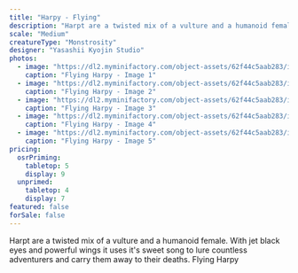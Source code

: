 ```yaml
---
title: "Harpy - Flying"
description: "Harpt are a twisted mix of a vulture and a humanoid female. With jet black eyes and powerful wings it uses it's sweet song to lure countless adventurers and carry them away to their deaths. Flying Harpy"
scale: "Medium"
creatureType: "Monstrosity"
designer: "Yasashii Kyojin Studio"
photos:
  - image: "https://dl2.myminifactory.com/object-assets/62f44c5aab283/images/720X720-harpy-03-ps.jpg"
    caption: "Flying Harpy - Image 1"
  - image: "https://dl2.myminifactory.com/object-assets/62f44c5aab283/images/720X720-harpy-03a.jpg"
    caption: "Flying Harpy - Image 2"
  - image: "https://dl2.myminifactory.com/object-assets/62f44c5aab283/images/720X720-harpy-03-scale.jpg"
    caption: "Flying Harpy - Image 3"
  - image: "https://dl2.myminifactory.com/object-assets/62f44c5aab283/images/720X720-harpy-03d.jpg"
    caption: "Flying Harpy - Image 4"
  - image: "https://dl2.myminifactory.com/object-assets/62f44c5aab283/images/720X720-harpy-03c.jpg"
    caption: "Flying Harpy - Image 5"
pricing:
  osrPriming:
    tabletop: 5
    display: 9
  unprimed:
    tabletop: 4
    display: 7
featured: false
forSale: false
---
```


Harpt are a twisted mix of a vulture and a humanoid female. With jet black eyes and powerful wings it uses it's sweet song to lure countless adventurers and carry them away to their deaths. Flying Harpy